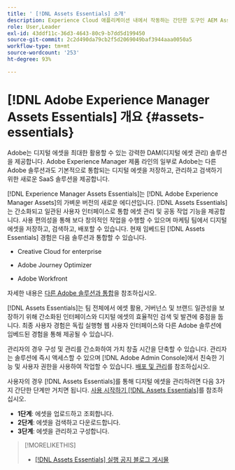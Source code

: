 ```yaml
---
title: ' [!DNL Assets Essentials] 소개'
description: Experience Cloud 애플리케이션 내에서 작동하는 간단한 도구인 AEM Assets Essentials를 사용하여 자산을 관리합니다.
role: User,Leader
exl-id: 43ddf11c-36d3-4643-80c9-b7dd5d199450
source-git-commit: 2c2d490da79cb2f5d2069049baf3944aaa0050a5
workflow-type: tm+mt
source-wordcount: '253'
ht-degree: 93%

---
```


# [!DNL Adobe Experience Manager Assets Essentials] 개요 {#assets-essentials}

<!-- TBD: Update this banner to remove Beta label. 
![Banner image for beta docs](assets/do-not-localize/banner-image-beta-docs.png)
-->

Adobe는 디지털 에셋을 최대한 활용할 수 있는 강력한 DAM(디지털 에셋 관리) 솔루션을 제공합니다. Adobe Experience Manager 제품 라인의 일부로 Adobe는 다른 Adobe 솔루션과도 기본적으로 통합되는 디지털 에셋을 저장하고, 관리하고 검색하기 위한 새로운 SaaS 솔루션을 제공합니다.

[!DNL Experience Manager Assets Essentials]는 [!DNL Adobe Experience Manager Assets]의 가벼운 버전의 새로운 에디션입니다. [!DNL Assets Essentials]는 간소화되고 일관된 사용자 인터페이스로 통합 에셋 관리 및 공동 작업 기능을 제공합니다. 사용 편의성을 통해 보다 창의적인 작업을 수행할 수 있으며 마케팅 팀에서 디지털 에셋을 저장하고, 검색하고, 배포할 수 있습니다. 현재 임베드된 [!DNL Assets Essentials] 경험은 다음 솔루션과 통합할 수 있습니다.

* Creative Cloud for enterprise

* Adobe Journey Optimizer

* Adobe Workfront

자세한 내용은 [다른 Adobe 솔루션과 통합](integration.md)을 참조하십시오.

[!DNL Assets Essentials]는 팀 전체에서 에셋 활용, 거버넌스 및 브랜드 일관성을 보장하기 위해 간소화된 인터페이스와 디지털 에셋의 효율적인 검색 및 발견에 중점을 둡니다. 최종 사용자 경험은 독립 실행형 웹 사용자 인터페이스와 다른 Adobe 솔루션에 임베드된 경험을 통해 제공될 수 있습니다.

관리자의 경우 구성 및 관리를 간소화하여 가치 창출 시간을 단축할 수 있습니다. 관리자는 솔루션에 즉시 액세스할 수 있으며 [!DNL Adobe Admin Console]에서 친숙한 기능 및 사용자 권한을 사용하여 작업할 수 있습니다. [배포 및 관리](/help/deploy-administer.md)를 참조하십시오.

사용자의 경우 [!DNL Assets Essentials]를 통해 디지털 에셋을 관리하려면 다음 3가지 간단한 단계만 거치면 됩니다. [사용 시작하기 [!DNL Assets Essentials]](/help/get-started.md)를 참조하십시오.

* **1단계**: 에셋을 업로드하고 조회합니다.
* **2단계**: 에셋을 검색하고 다운로드합니다.
* **3단계**: 에셋을 관리하고 구성합니다.

>[!MORELIKETHIS]
>
>* [[!DNL Assets Essentials] 실행 공지 블로그 게시물](https://blog.adobe.com/en/publish/2021/04/27/introducing-adobe-experience-manager-assets-essentials-to-simplify-collaboration-across-teams.html)

